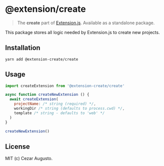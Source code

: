 # @extension/create

> The **create** part of [Extension.js](https://github.com/cezaraugusto/extension). Available as a standalone package.

This package stores all logic needed by Extension.js to create new projects.

## Installation

```
yarn add @extension-create/create
```

## Usage

```js
import createExtension from '@extension-create/create'

async function createNewExtension () {
  await createExtension(
    projectName: /* string (required) */,
    workingDir /* string (defaults to process.cwd) */,
    template /* string - defaults to 'web' */
  )
}

createNewExtension()
```

## License

MIT (c) Cezar Augusto.
